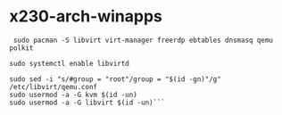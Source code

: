 # x230-arch-winapps

``` sudo pacman -S libvirt virt-manager freerdp ebtables dnsmasq qemu polkit```

```sudo systemctl enable libvirtd ```

```sudo sed -i "s/#user = "root"/user = "$(id -un)"/g" /etc/libvirt/qemu.conf
sudo sed -i "s/#group = "root"/group = "$(id -gn)"/g" /etc/libvirt/qemu.conf
sudo usermod -a -G kvm $(id -un)
sudo usermod -a -G libvirt $(id -un)```

